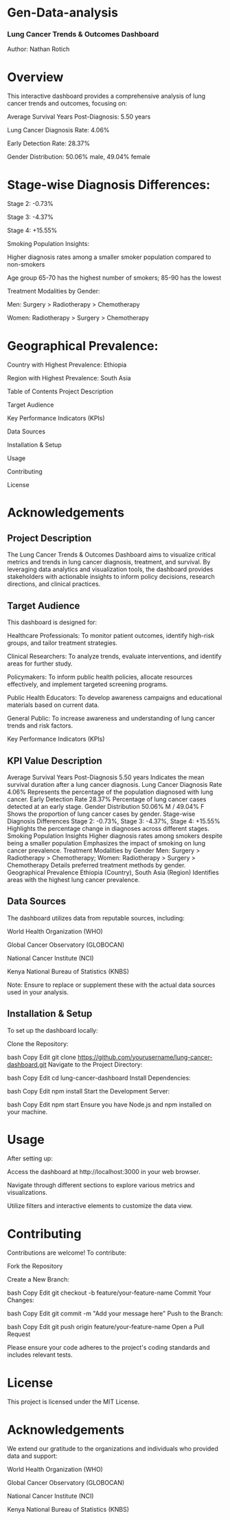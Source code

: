 # Gen-Data-analysis
### Lung Cancer Trends & Outcomes Dashboard


Author: Nathan Rotich


  # Overview
This interactive dashboard provides a comprehensive analysis of lung cancer trends and outcomes, focusing on:

Average Survival Years Post-Diagnosis: 5.50 years

Lung Cancer Diagnosis Rate: 4.06%

Early Detection Rate: 28.37%

Gender Distribution: 50.06% male, 49.04% female

# Stage-wise Diagnosis Differences:

Stage 2: -0.73%

Stage 3: -4.37%

Stage 4: +15.55%

Smoking Population Insights:

Higher diagnosis rates among a smaller smoker population compared to non-smokers

Age group 65-70 has the highest number of smokers; 85-90 has the lowest

Treatment Modalities by Gender:

Men: Surgery > Radiotherapy > Chemotherapy

Women: Radiotherapy > Surgery > Chemotherapy

# Geographical Prevalence:

Country with Highest Prevalence: Ethiopia

Region with Highest Prevalence: South Asia

 Table of Contents
Project Description

Target Audience

Key Performance Indicators (KPIs)

Data Sources

Installation & Setup

Usage

Contributing

License

# Acknowledgements

  ## Project Description
The Lung Cancer Trends & Outcomes Dashboard aims to visualize critical metrics and trends in lung cancer diagnosis, treatment, and survival. By leveraging data analytics and visualization tools, the dashboard provides stakeholders with actionable insights to inform policy decisions, research directions, and clinical practices.

  ## Target Audience
This dashboard is designed for:

Healthcare Professionals: To monitor patient outcomes, identify high-risk groups, and tailor treatment strategies.

Clinical Researchers: To analyze trends, evaluate interventions, and identify areas for further study.

Policymakers: To inform public health policies, allocate resources effectively, and implement targeted screening programs.

Public Health Educators: To develop awareness campaigns and educational materials based on current data.

General Public: To increase awareness and understanding of lung cancer trends and risk factors.

  Key Performance Indicators (KPIs)

## KPI	Value	Description
Average Survival Years Post-Diagnosis	5.50 years	Indicates the mean survival duration after a lung cancer diagnosis.
Lung Cancer Diagnosis Rate	4.06%	Represents the percentage of the population diagnosed with lung cancer.
Early Detection Rate	28.37%	Percentage of lung cancer cases detected at an early stage.
Gender Distribution	50.06% M / 49.04% F	Shows the proportion of lung cancer cases by gender.
Stage-wise Diagnosis Differences	Stage 2: -0.73%, Stage 3: -4.37%, Stage 4: +15.55%	Highlights the percentage change in diagnoses across different stages.
Smoking Population Insights	Higher diagnosis rates among smokers despite being a smaller population	Emphasizes the impact of smoking on lung cancer prevalence.
Treatment Modalities by Gender	Men: Surgery > Radiotherapy > Chemotherapy; Women: Radiotherapy > Surgery > Chemotherapy	Details preferred treatment methods by gender.
Geographical Prevalence	Ethiopia (Country), South Asia (Region)	Identifies areas with the highest lung cancer prevalence.
  ## Data Sources
The dashboard utilizes data from reputable sources, including:

World Health Organization (WHO)

Global Cancer Observatory (GLOBOCAN)

National Cancer Institute (NCI)

Kenya National Bureau of Statistics (KNBS)

Note: Ensure to replace or supplement these with the actual data sources used in your analysis.

  ## Installation & Setup
To set up the dashboard locally:

Clone the Repository:

bash
Copy
Edit
git clone https://github.com/yourusername/lung-cancer-dashboard.git
Navigate to the Project Directory:

bash
Copy
Edit
cd lung-cancer-dashboard
Install Dependencies:

bash
Copy
Edit
npm install
Start the Development Server:

bash
Copy
Edit
npm start
Ensure you have Node.js and npm installed on your machine.

 # Usage
After setting up:

Access the dashboard at http://localhost:3000 in your web browser.

Navigate through different sections to explore various metrics and visualizations.

Utilize filters and interactive elements to customize the data view.

  # Contributing
Contributions are welcome! To contribute:

Fork the Repository

Create a New Branch:

bash
Copy
Edit
git checkout -b feature/your-feature-name
Commit Your Changes:

bash
Copy
Edit
git commit -m "Add your message here"
Push to the Branch:

bash
Copy
Edit
git push origin feature/your-feature-name
Open a Pull Request

Please ensure your code adheres to the project's coding standards and includes relevant tests.

  # License
This project is licensed under the MIT License.

 # Acknowledgements
We extend our gratitude to the organizations and individuals who provided data and support:

World Health Organization (WHO)

Global Cancer Observatory (GLOBOCAN)

National Cancer Institute (NCI)

Kenya National Bureau of Statistics (KNBS)

